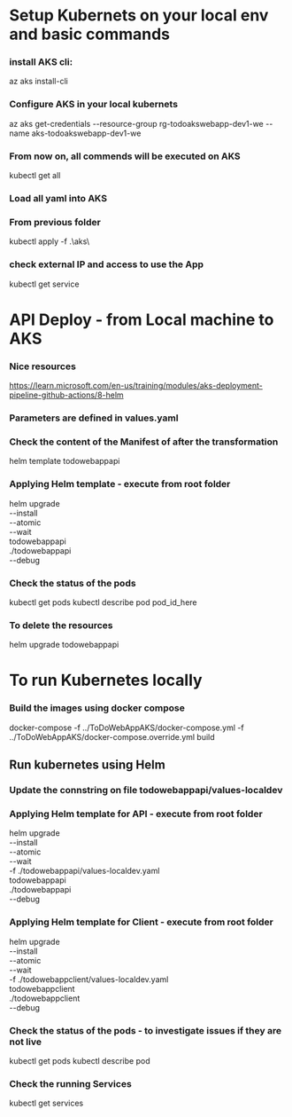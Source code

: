# Setup Kubernets on your local env and basic commands
### install AKS cli:
az aks install-cli

### Configure AKS in your local kubernets
az aks get-credentials --resource-group rg-todoakswebapp-dev1-we --name aks-todoakswebapp-dev1-we

### From now on, all commends will be executed on AKS
kubectl get all

### Load all yaml into AKS
### From previous folder
kubectl apply -f .\aks\

### check external IP and access to use the App
kubectl get service


# API Deploy - from Local machine to AKS

### Nice resources
https://learn.microsoft.com/en-us/training/modules/aks-deployment-pipeline-github-actions/8-helm

### Parameters are defined in values.yaml

### Check the content of the Manifest of after the transformation
helm template todowebappapi

### Applying Helm template - execute from root folder
helm upgrade \
            --install \
            --atomic \
            --wait \
            todowebappapi \
            ./todowebappapi \
            --debug 

### Check the status of the pods
kubectl get pods
kubectl describe pod pod_id_here

### To delete the resources
helm upgrade todowebappapi

# To run Kubernetes locally
### Build the images using docker compose
docker-compose -f ../ToDoWebAppAKS/docker-compose.yml -f ../ToDoWebAppAKS/docker-compose.override.yml build

## Run kubernetes using Helm
### Update the connstring on file todowebappapi/values-localdev
### Applying Helm template for API - execute from root folder
helm upgrade \
            --install \
            --atomic \
            --wait \
            -f ./todowebappapi/values-localdev.yaml \
            todowebappapi \
            ./todowebappapi \
            --debug 

### Applying Helm template for Client - execute from root folder
helm upgrade \
            --install \
            --atomic \
            --wait \
            -f ./todowebappclient/values-localdev.yaml \
            todowebappclient \
            ./todowebappclient \
            --debug 

### Check the status of the pods - to investigate issues if they are not live
kubectl get pods
kubectl describe pod

### Check the running Services
kubectl get services